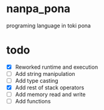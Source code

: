 # nanpa_pona
programing language in toki pona

# todo
- [x] Reworked runtime and execution
- [ ] Add string manipulation
- [ ] Add type casting
- [x] Add rest of stack operators
- [ ] Add memory read and write
- [ ] Add functions
